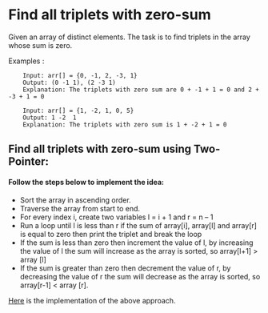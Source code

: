 # Find all triplets with zero-sum
Given an array of distinct elements. The task is to find triplets in the array whose sum is zero.

Examples :

```
    Input: arr[] = {0, -1, 2, -3, 1}
    Output: (0 -1 1), (2 -3 1)
    Explanation: The triplets with zero sum are 0 + -1 + 1 = 0 and 2 + -3 + 1 = 0  

    Input: arr[] = {1, -2, 1, 0, 5}
    Output: 1 -2  1
    Explanation: The triplets with zero sum is 1 + -2 + 1 = 0   
```

## Find all triplets with zero-sum using Two-Pointer:

#### Follow the steps below to implement the idea:

- Sort the array in ascending order.
- Traverse the array from start to end.
- For every index i, create two variables l = i + 1 and r = n – 1
- Run a loop until l is less than r if the sum of array[i], array[l] and array[r] is equal to zero then print the triplet and break the loop
- If the sum is less than zero then increment the value of l, by increasing the value of l the sum will increase as the array is sorted, so
  array[l+1] > array [l]
- If the sum is greater than zero then decrement the value of r, by decreasing the value of r the sum will decrease as the array is sorted, so
  array[r-1] < array [r].

[Here](Two-pointer.example.ts) is the implementation of the above approach.
